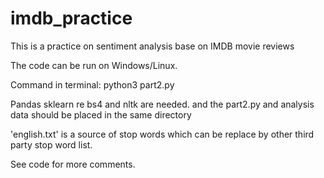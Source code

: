 # imdb_practice
This is a practice on sentiment analysis base on IMDB movie reviews

The code can be run on Windows/Linux.

Command in terminal: python3 part2.py

Pandas sklearn re bs4 and nltk are needed.
and the part2.py and analysis data should be placed in the same directory

'english.txt' is a source of stop words which can be replace by other third party stop word list.

See code for more comments.



